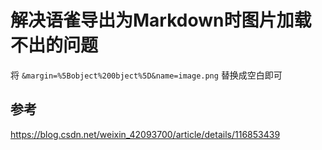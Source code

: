 # 解决语雀导出为Markdown时图片加载不出的问题

将 `&margin=%5Bobject%200bject%5D&name=image.png` 替换成空白即可



## 参考
https://blog.csdn.net/weixin_42093700/article/details/116853439